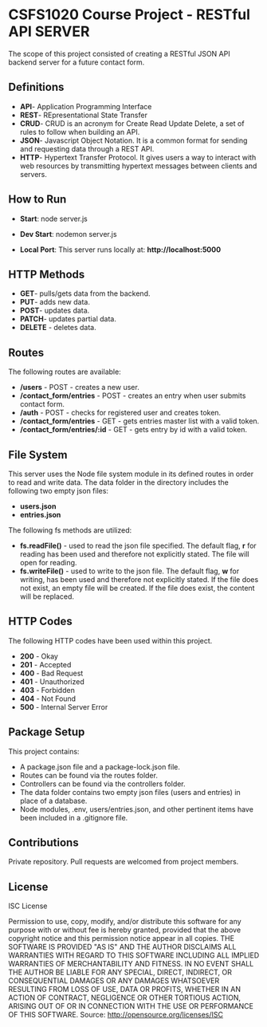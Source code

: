 # CSFS1020 Course Project - RESTful API SERVER

The scope of this project consisted of creating a RESTful JSON API backend server for a future contact form.

## Definitions

- **API**- Application Programming Interface
- **REST**- REpresentational State Transfer
- **CRUD**- CRUD is an acronym for Create Read Update Delete, a set of rules to follow when building an API.
- **JSON**- Javascript Object Notation. It is a common format for sending and requesting data through a REST API.
- **HTTP**- Hypertext Transfer Protocol. It gives users a way to interact with web resources by transmitting hypertext messages between clients and servers.

## How to Run

- **Start**: node server.js

- **Dev Start**: nodemon server.js

- **Local Port**: This server runs locally at: **http://localhost:5000**

## HTTP Methods

- **GET**- pulls/gets data from the backend.
- **PUT**- adds new data.
- **POST**- updates data.
- **PATCH**- updates partial data.
- **DELETE** - deletes data.

## Routes

The following routes are available:

- **/users** - POST - creates a new user.
- **/contact_form/entries** - POST - creates an entry when user submits contact form.
- **/auth** - POST - checks for registered user and creates token.
- **/contact_form/entries** - GET - gets entries master list with a valid token.
- **/contact_form/entries/:id** - GET - gets entry by id with a valid token.

## File System

This server uses the Node file system module in its defined routes in order to read and write data. The data folder in the directory includes the following two empty json files:

- **users.json**
- **entries.json**

The following fs methods are utilized:

- **fs.readFile()** - used to read the json file specified. The default flag, **r** for reading has been used and therefore not explicitly stated. The file will open for reading.
- **fs.writeFile()** - used to write to the json file. The default flag, **w** for writing, has been used and therefore not explicitly stated. If the file does not exist, an empty file will be created. If the file does exist, the content will be replaced.

## HTTP Codes

The following HTTP codes have been used within this project.

- **200** - Okay
- **201** - Accepted
- **400** - Bad Request
- **401** - Unauthorized
- **403** - Forbidden
- **404** - Not Found
- **500** - Internal Server Error

## Package Setup

This project contains:

- A package.json file and a package-lock.json file.
- Routes can be found via the routes folder.
- Controllers can be found via the controllers folder.
- The data folder contains two empty json files (users and entries) in place of a database.
- Node modules, .env, users/entries.json, and other pertinent items have been included in a .gitignore file.

## Contributions

Private repository. Pull requests are welcomed from project members.

## License

ISC License

Permission to use, copy, modify, and/or distribute this software for any purpose with or without fee is hereby granted, provided that the above copyright notice and this permission notice appear in all copies.
THE SOFTWARE IS PROVIDED "AS IS" AND THE AUTHOR DISCLAIMS ALL WARRANTIES WITH REGARD TO THIS SOFTWARE INCLUDING ALL IMPLIED WARRANTIES OF MERCHANTABILITY AND FITNESS. IN NO EVENT SHALL THE AUTHOR BE LIABLE FOR ANY SPECIAL, DIRECT, INDIRECT, OR CONSEQUENTIAL DAMAGES OR ANY DAMAGES WHATSOEVER RESULTING FROM LOSS OF USE, DATA OR PROFITS, WHETHER IN AN ACTION OF CONTRACT, NEGLIGENCE OR OTHER TORTIOUS ACTION, ARISING OUT OF OR IN CONNECTION WITH THE USE OR PERFORMANCE OF THIS SOFTWARE.
Source: http://opensource.org/licenses/ISC
